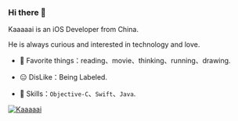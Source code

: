 

### Hi there 👋

Kaaaaai is an iOS Developer from China.

He is always curious and interested in technology and love.

- 🕺 Favorite things：reading、movie、thinking、running、drawing.

- 😑 DisLike：Being Labeled.

- 🧰 Skills：`Objective-C`、`Swift`、`Java`.

[![Kaaaaai](https://github-readme-stats.vercel.app/api/top-langs/?username=Kaaaaai&layout=compact)](https://kaaaaai.cn/)

<!--
**kaaaaai/kaaaaai** is a ✨ _special_ ✨ repository because its `README.md` (this file) appears on your GitHub profile.
![Kaaaaai's github stats](https://github-readme-stats.vercel.app/api?use

<img align="right" src="https://github.com/kaaaaai/kaaaaai/blob/master/giphy.gif" alt="Illustration of Kaya speaking at a conference with coding bubbles in background" width=400px height=566px/>

Here are some ideas to get you started:

- 🔭 I’m currently working on ...
- 🌱 I’m currently learning ...
- 👯 I’m looking to collaborate on ...
- 🤔 I’m looking for help with ...
- 💬 Ask me about ...
- 📫 How to reach me: ...
- 😄 Pronouns: ...
- ⚡ Fun fact: ...
-->
